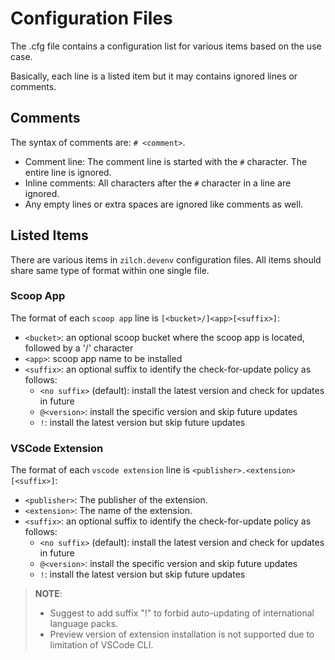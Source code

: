 # Configuration Files

The .cfg file contains a configuration list for various items based on the use case.

Basically, each line is a listed item but it may contains ignored lines or comments.

## Comments

The syntax of comments are: `# <comment>`.
- Comment line: The comment line is started with the `#` character. The entire line is ignored.
- Inline comments: All characters after the `#` character in a line are ignored.
- Any empty lines or extra spaces are ignored like comments as well.

## Listed Items

There are various items in `zilch.devenv` configuration files. All items should share same type of format within one single file.

### Scoop App

The format of each `scoop app` line is `[<bucket>/]<app>[<suffix>]`:
- `<bucket>`: an optional scoop bucket where the scoop app is located, followed by a '/' character
- `<app>`: scoop app name to be installed
- `<suffix>`: an optional suffix to identify the check-for-update policy as follows:
  - `<no suffix>` (default): install the latest version and check for updates in future
  - `@<version>`: install the specific version and skip future updates
  - `!`: install the latest version but skip future updates

### VSCode Extension

The format of each `vscode extension` line is `<publisher>.<extension>[<suffix>]`:
- `<publisher>`: The publisher of the extension.
- `<extension>`: The name of the extension.
- `<suffix>`: an optional suffix to identify the check-for-update policy as follows:
  - `<no suffix>` (default): install the latest version and check for updates in future
  - `@<version>`: install the specific version and skip future updates
  - `!`: install the latest version but skip future updates

> **NOTE**:
> - Suggest to add suffix "!" to forbid auto-updating of international language packs.
> - Preview version of extension installation is not supported due to limitation of VSCode CLI.

### 



